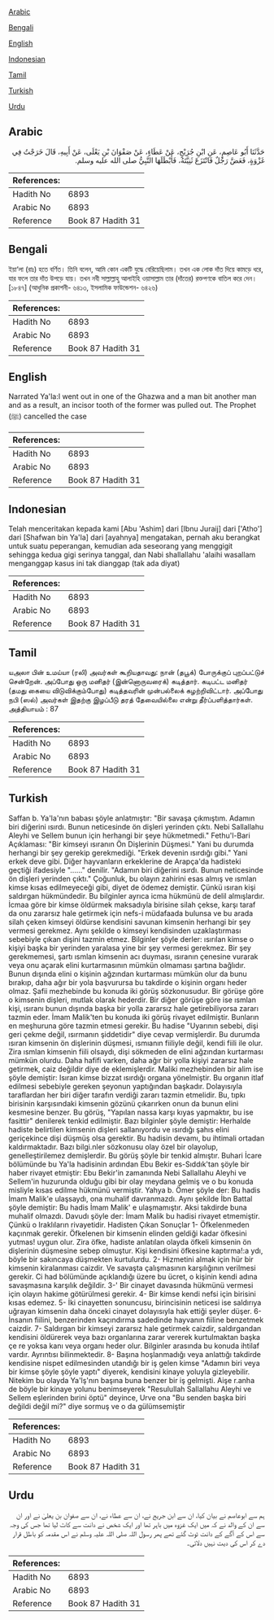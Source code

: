 [Arabic](#arabic)

[Bengali](#bengali)

[English](#english)

[Indonesian](#indonesian)

[Tamil](#tamil)

[Turkish](#turkish)

[Urdu](#urdu)

## Arabic


<div dir="rtl" lang="ar" style={{fontSize:'larger',backgroundColor:'#f8f9fa',padding:20}}>
حَدَّثَنَا أَبُو عَاصِمٍ، عَنِ ابْنِ جُرَيْجٍ، عَنْ عَطَاءٍ، عَنْ صَفْوَانَ بْنِ يَعْلَى، عَنْ أَبِيهِ، قَالَ خَرَجْتُ فِي غَزْوَةٍ، فَعَضَّ رَجُلٌ فَانْتَزَعَ ثَنِيَّتَهُ، فَأَبْطَلَهَا النَّبِيُّ صلى الله عليه وسلم‏.‏
</div>
<div style={{backgroundColor:'#f8f9fa',padding:20, marginBottom: 10}}><table> <thead> <tr> <th>References:</th> <th></th> </tr> </thead> <tbody><tr><td>Hadith No</td><td>6893</td></tr><tr><td>Arabic No</td><td>6893</td></tr><tr><td>Reference</td><td>Book 87 Hadith 31</td></tr></tbody></table></div>

## Bengali


<div dir="ltr" lang="bn" style={{fontSize:'larger',backgroundColor:'#f8f9fa',padding:20}}>
ইয়া‘লা (রাঃ) হতে বর্ণিত। তিনি বলেন, আমি কোন একটি যুদ্ধে বেরিয়েছিলাম। তখন এক লোক দাঁত দিয়ে কামড়ে ধরে, যার ফলে তার দাঁত উপড়ে যায়। তখন নবী সাল্লাল্লাহু আলাইহি ওয়াসাল্লাম তার (দাঁতের) রক্তপণকে বাতিল করে দেন। [১৮৪৭] (আধুনিক প্রকাশনী- ৬৪১৩, ইসলামিক ফাউন্ডেশন- ৬৪২৬)
</div>
<div style={{backgroundColor:'#f8f9fa',padding:20, marginBottom: 10}}><table> <thead> <tr> <th>References:</th> <th></th> </tr> </thead> <tbody><tr><td>Hadith No</td><td>6893</td></tr><tr><td>Arabic No</td><td>6893</td></tr><tr><td>Reference</td><td>Book 87 Hadith 31</td></tr></tbody></table></div>

## English


<div dir="ltr" lang="en" style={{fontSize:'larger',backgroundColor:'#f8f9fa',padding:20}}>
Narrated Ya'la:I went out in one of the Ghazwa and a man bit another man and as a result, an incisor tooth of the former was pulled out. The Prophet (ﷺ) cancelled the case
</div>
<div style={{backgroundColor:'#f8f9fa',padding:20, marginBottom: 10}}><table> <thead> <tr> <th>References:</th> <th></th> </tr> </thead> <tbody><tr><td>Hadith No</td><td>6893</td></tr><tr><td>Arabic No</td><td>6893</td></tr><tr><td>Reference</td><td>Book 87 Hadith 31</td></tr></tbody></table></div>

## Indonesian


<div dir="ltr" lang="id" style={{fontSize:'larger',backgroundColor:'#f8f9fa',padding:20}}>
Telah menceritakan kepada kami [Abu 'Ashim] dari [Ibnu Juraij] dari ['Atho'] dari [Shafwan bin Ya'la] dari [ayahnya] mengatakan, pernah aku berangkat untuk suatu peperangan, kemudian ada seseorang yang menggigit sehingga kedua gigi serinya tanggal, dan Nabi shallallahu 'alaihi wasallam menganggap kasus ini tak dianggap (tak ada diyat)
</div>
<div style={{backgroundColor:'#f8f9fa',padding:20, marginBottom: 10}}><table> <thead> <tr> <th>References:</th> <th></th> </tr> </thead> <tbody><tr><td>Hadith No</td><td>6893</td></tr><tr><td>Arabic No</td><td>6893</td></tr><tr><td>Reference</td><td>Book 87 Hadith 31</td></tr></tbody></table></div>

## Tamil


<div dir="ltr" lang="ta" style={{fontSize:'larger',backgroundColor:'#f8f9fa',padding:20}}>
யஅலா பின் உமய்யா (ரலி) அவர்கள் கூறியதாவது: நான் (தபூக்) போருக்குப் புறப்பட்டுச் சென்றேன். அப்போது ஒரு மனிதர் (இன்னொருவரைக்) கடித்தார். கடிபட்ட மனிதர் (தமது கையை விடுவிக்கும்போது) கடித்தவரின் முன்பல்லைக் கழற்றிவிட்டார். அப்போது நபி (ஸல்) அவர்கள் இதற்கு இழப்பீடு தரத் தேவையில்லை என்று தீர்ப்பளித்தார்கள். அத்தியாயம் : 87
</div>
<div style={{backgroundColor:'#f8f9fa',padding:20, marginBottom: 10}}><table> <thead> <tr> <th>References:</th> <th></th> </tr> </thead> <tbody><tr><td>Hadith No</td><td>6893</td></tr><tr><td>Arabic No</td><td>6893</td></tr><tr><td>Reference</td><td>Book 87 Hadith 31</td></tr></tbody></table></div>

## Turkish


<div dir="ltr" lang="tr" style={{fontSize:'larger',backgroundColor:'#f8f9fa',padding:20}}>
Saffan b. Ya'la'nın babası şöyle anlatmıştır: "Bir savaşa çıkmıştım. Adamın biri diğerini ısırdı. Bunun neticesinde ön dişleri yerinden çıktı. Nebi Sallallahu Aleyhi ve Sellem bunun için herhangi bir şeye hükmetmedi." Fethu'l-Bari Açıklaması: "Bir kimseyi ısıranın Ön Dişlerinin Düşmesi." Yani bu durumda herhangi bir şey gerekip gerekmediği. "Erkek devenin ısırdığı gibi." Yani erkek deve gibi. Diğer hayvanların erkeklerine de Arapça'da hadisteki geçtiği ifadesiyle "......" denilir. "Adamın biri diğerini ısırdı. Bunun neticesinde ön dişleri yerinden çıktı." Çoğunluk, bu olayın zahirini esas almış ve ısmlan kimse kısas edilmeyeceği gibi, diyet de ödemez demiştir. Çünkü ısıran kişi saldırgan hükmündedir. Bu bilginler ayrıca icma hükmünü de delil almışlardır. İcmaa göre bir kimse öldürmek maksadıyla birisine silah çekse, karşı taraf da onu zararsız hale getirmek için nefs-i müdafaada bulunsa ve bu arada silah çeken kimseyi öldürse kendisini savunan kimsenin herhangi bir şey vermesi gerekmez. Aynı şekilde o kimseyi kendisinden uzaklaştırması sebebiyle çıkan dişini tazmin etmez. Bilginler şöyle derler: ısırılan kimse o kişiyi başka bir yerinden yaralasa yine bir şey vermesi gerekmez. Bir şey gerekmemesi, şartı ısmlan kimsenin acı duyması, ısıranın çenesine vurarak veya onu açarak elini kurtarmasının mümkün olmaması şartına bağlıdır. Bunun dışında elini o kişinin ağzından kurtarması mümkün olur da bunu bırakıp, daha ağır bir yola başvurursa bu takdirde o kişinin organı heder olmaz. Şafii mezhebinde bu konuda iki görüş sözkonusudur. Bir görüşe göre o kimsenin dişleri, mutlak olarak hederdir. Bir diğer görüşe göre ise ısmlan kişi, ısıranı bunun dışında başka bir yolla zararsız hale getirebiliyorsa zararı tazmin eder. İmam Malik'ten bu konuda iki görüş rivayet edilmiştir. Bunların en meşhuruna göre tazmin etmesi gerekir. Bu hadise "Uyarının sebebi, dişi geri çekme değil, ısırmanın şiddetidir" diye cevap vermişlerdir. Bu durumda ısıran kimsenin ön dişlerinin düşmesi, ısmıanın fiiliyle değil, kendi fiili ile olur. Zira ısmlan kimsenin fiili olsaydı, dişi sökmeden de elini ağzından kurtarması mümkün olurdu. Daha hafifi varken, daha ağır bir yolla kişiyi zararsız hale getirmek, caiz değildir diye de eklemişlerdir. Maliki mezhebinden bir alim ise şöyle demiştir: Isıran kimse bizzat ısırdığı organa yönelmiştir. Bu organın itlaf edilmesi sebebiyle gereken şeyonun yaptığından başkadır. Dolayısıyla taraflardan her biri diğer tarafın verdiği zararı tazmin etmelidir. Bu, tıpkı birisinin karşısındaki kimsenin gözünü çıkarırken onun da bunun elini kesmesine benzer. Bu görüş, "Yapılan nassa karşı kıyas yapmaktır, bu ise fasittir" denilerek tenkid edilmiştir. Bazı bilginler şöyle demiştir: Herhalde hadiste belirtilen kimsenin dişleri sallanıyordu ve ısırdığı şahıs elini geriçekince dişi düşmüş olsa gerektir. Bu hadisin devamı, bu ihtimali ortadan kaldırmaktadır. Bazı bilgi.nler sözkonusu olay özel bir olayolup, genelleştirilemez demişlerdir. Bu görüş şöyle bir tenkid almıştır. Buhari İcare bölümünde bu Ya'la hadisinin ardından Ebu Bekir es-Sıddık'tan şöyle bir haber rivayet etmiştir: Ebu Bekir'in zamanında Nebi Sallallahu Aleyhi ve Sellem'in huzurunda olduğu gibi bir olay meydana gelmiş ve o bu konuda misliyle kısas edilme hükmünü vermiştir. Yahya b. Ömer şöyle der: Bu hadis İmam Malik'e ulaşsaydı, ona muhalif davranmazdı. Aynı şekilde İbn Battal şöyle demiştir: Bu hadis İmam Malik' e ulaşmamıştır. Aksi takdirde buna muhalif olmazdı. Davudı şöyle der: İmam Malik bu hadisi rivayet etmemiştir. Çünkü o Iraklıların rivayetidir. Hadisten Çıkan Sonuçlar 1- Öfkelenmeden kaçınmak gerekir. Öfkelenen bir kimsenin elinden geldiği kadar öfkesini yutmas! uygun olur. Zira öfke, hadiste anlatılan olayda öfkeli kimsenin ön dişlerinin düşmesine sebep olmuştur. Kişi kendisini öfkesine kaptırma!:a ydı, böyle bir sakıncaya düşmekten kurtulurdu. 2- Hizmetini almak için hür bir kimsenin kiralanması caizdir. Ve savaşta çalışmasının karşılığının verilmesi gerekir. Ci had bölümünde açıklandığı üzere bu ücret, o kişinin kendi adına savaşmasına karşılık değildir. 3-' Bir cinayet davasında hükmünü vermesi için olayın hakime götürülmesi gerekir. 4- Bir kimse kendi nefsi için birisini kısas edemez. 5- İki cinayetten sonuncusu, birincisinin neticesi ise saldırıya uğrayan kimsenin daha önceki cinayet dolayısıyla hak ettiği şeyler düşer. 6- İnsanın fiilini, benzerinden kaçındırma sadedinde hayvanın fiiline benzetmek caizdir. 7- Saldırgan bir kimseyi zararsız hale getirmek caizdir, saldırgandan kendisini öldürerek veya bazı organlarına zarar vererek kurtulmaktan başka çe re yoksa kanı veya organı heder olur. Bilginler arasında bu konuda ihtilaf vardır. Ayrıntısı bilinmektedir. 8- Başına hoşlanmadığı veya anlattığı takdirde kendisine nispet edilmesinden utandığı bir iş gelen kimse "Adamın biri veya bir kimse şöyle şöyle yaptı" diyerek, kendisini kinaye yoluyla gizleyebilir. Nitekim bu olayda Ya'lş'nın başına buna benzer bir iş gelmişti. Aişe r.anha de böyle bir kinaye yolunu benimseyerek "Resulullah Sallallahu Aleyhi ve Sellem eşlerinden bırini öptü" deyince, Urve ona "Bu senden başka biri değildi değil mi?" diye sormuş ve o da gülümsemiştir
</div>
<div style={{backgroundColor:'#f8f9fa',padding:20, marginBottom: 10}}><table> <thead> <tr> <th>References:</th> <th></th> </tr> </thead> <tbody><tr><td>Hadith No</td><td>6893</td></tr><tr><td>Arabic No</td><td>6893</td></tr><tr><td>Reference</td><td>Book 87 Hadith 31</td></tr></tbody></table></div>

## Urdu


<div dir="rtl" lang="ur" style={{fontSize:'larger',backgroundColor:'#f8f9fa',padding:20}}>
ہم سے ابوعاصم نے بیان کیا، ان سے ابن جریج نے، ان سے عطاء نے، ان سے صفوان بن یعلیٰ نے اور ان سے ان کے والد نے کہ میں ایک غزوہ میں باہر تھا اور ایک شخص نے دانت سے کاٹ لیا تھا جس کی وجہ سے اس کے آگے کے دانت ٹوٹ گئے تھے پھر رسول اللہ صلی اللہ علیہ وسلم نے اس مقدمہ کو باطل قرار دے کر اس کی دیت نہیں دلائی۔
</div>
<div style={{backgroundColor:'#f8f9fa',padding:20, marginBottom: 10}}><table> <thead> <tr> <th>References:</th> <th></th> </tr> </thead> <tbody><tr><td>Hadith No</td><td>6893</td></tr><tr><td>Arabic No</td><td>6893</td></tr><tr><td>Reference</td><td>Book 87 Hadith 31</td></tr></tbody></table></div>